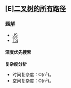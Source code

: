 ## [E][二叉树的所有路径](https://leetcode-cn.com/problems/binary-tree-paths/)

### 题解
+ [JS](../../js/384/257.js)
+ [TS](../../ts/384/257.ts)

#### 深度优先搜索


**复杂度分析**
+ 时间复杂度：O(n²)。
+ 空间复杂度：O(n²)。